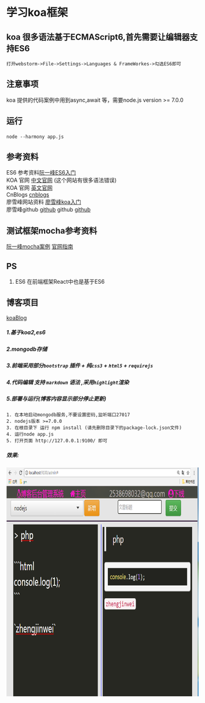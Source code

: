 # 学习koa框架

## koa 很多语法基于ECMAScript6,首先需要让编辑器支持ES6
`打开webstorm->File->Settings->Languages & FrameWorkes->勾选ES6即可`

## 注意事项
koa 提供的代码案例中用到async,await 等，需要node.js version >= 7.0.0

## 运行
`node --harmony app.js`

## 参考资料
ES6 参考资料[阮一峰ES6入门](http://es6.ruanyifeng.com/) <br>
KOA 官网 [中文官网](http://koa.bootcss.com/) (这个网站有很多语法错误) <br>
KOA 官网 [英文官网](http://koajs.com/)<br>
CnBlogs [cnblogs](http://www.cnblogs.com/myzy/p/6510113.html) <br>
廖雪峰网站资料 [廖雪峰koa入门](http://www.liaoxuefeng.com/wiki/001434446689867b27157e896e74d51a89c25cc8b43bdb3000/001471087582981d6c0ea265bf241b59a04fa6f61d767f6000)<br>
廖雪峰github [github](https://github.com/michaelliao/learn-javascript)
github [github](https://github.com/hellopao/Blog)

## 测试框架mocha参考资料
[阮一峰mocha案例](http://www.ruanyifeng.com/blog/2015/12/a-mocha-tutorial-of-examples.html)
[官网指南](https://mochajs.org/#getting-started)

## PS
1. ES6 在前端框架React中也是基于ES6


## 博客项目
[koaBlog](https://github.com/zhengjinwei123/koa_study/tree/master/blog)

##### 1.基于koa2,es6
##### 2.mongodb存储
##### 3.前端采用部分`bootstrap` 插件 + 纯`css3` + `html5` + `requirejs`
##### 4.代码编辑 支持 `markdown` 语法 ,采用`highlight`渲染
##### 5.部署与运行(博客内容显示部分停止更新)

```
1. 在本地启动mongodb服务,不要设置密码,监听端口27017
2. nodejs版本 >=7.0.0
3. 在根目录下 运行 npm install (请先删除目录下的package-lock.json文件)
4. 运行node app.js
5. 打开页面 http://127.0.0.1:9100/ 即可
```
##### 效果:
<img src="https://github.com/zhengjinwei123/koa_study/blob/master/blog/s.png?raw=true" width="600px" height="600px"/>

